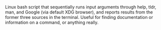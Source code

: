 Linux bash script that sequentially runs input arguments through help, tldr, man, and Google (via default XDG browser), and reports results from the former three sources in the terminal. Useful for finding documentation or information on a command, or anything really.
